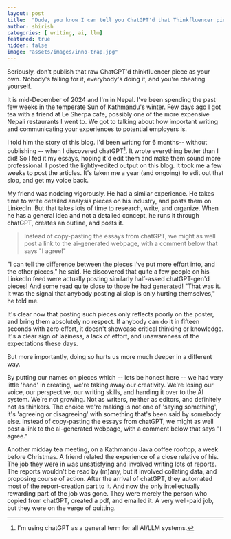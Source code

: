```yaml
---
layout: post
title:  "Dude, you know I can tell you ChatGPT'd that Thinkfluencer piece, right?"
author: shirish
categories: [ writing, ai, llm]
featured: true
hidden: false
image: "assets/images/inno-trap.jpg"
---
```


Seriously, don't publish that raw ChatGPT'd thinkfluencer piece as your own. Nobody's falling for it, everybody's doing it, and you're cheating yourself.

It is mid-December of 2024 and I'm in Nepal. I've been spending the past few weeks in the temperate Sun of Kathmandu's winter. Few days ago I got tea with a friend at Le Sherpa cafe, possibly one of the more expensive Nepali restaurants I went to. We got to talking about how important writing and communicating your experiences to potential employers is.

I told him the story of this blog. I'd been writing for 6 months-- without publishing -- when I discovered chatGPT[^1]. It wrote everything better than I did! So I fed it my essays, hoping it'd edit them and make them sound more professional. I posted the lightly-edited output on this blog. It took me a few weeks to post the articles. It's taken me a year (and ongoing) to edit out that slop, and get my voice back.

[^1]: I'm using chatGPT as a general term for all AI/LLM systems. 

My friend was nodding vigorously. He had a similar experience. He takes time to write detailed analysis pieces on his industry, and posts them on LinkedIn. But that takes lots of time to research, write, and organize. When he has a general idea and not a detailed concept, he runs it through chatGPT, creates an outline, and posts it.

<aside class="pquote">
    <blockquote>
        <p>Instead of copy-pasting the essays from chatGPT, we might as well post a link to the ai-generated webpage, with a comment below that says "I agree!"</p>
    </blockquote>
</aside>

"I can tell the difference between the pieces I've put more effort into, and the other pieces," he said. He discovered that quite a few people on his LinkedIn feed were actually posting similarly half-assed chatGPT-gen'd pieces! And some read quite close to those he had generated! "That was it. It was the signal that anybody posting ai slop is only hurting themselves," he told me.

It's clear now that posting such pieces only reflects poorly on the poster, and bring them absolutely no respect. If anybody can do it in fifteen seconds with zero effort, it doesn't showcase critical thinking or knowledge. It's a clear sign of laziness, a lack of effort, and unawareness of the expectations these days.

But more importantly, doing so hurts us more much deeper in a different way.

By putting our names on pieces which -- lets be honest here -- we had very little 'hand' in creating, we're taking away our creativity. We're losing our voice, our perspective, our writing skills, and handing it over to the AI system. We're not growing. Not as writers, neither as editors, and definitely not as thinkers. The choice we're making is not one of 'saying something', it's 'agreeing or disagreeing' with something that's been said by somebody else. Instead of copy-pasting the essays from chatGPT, we might as well post a link to the ai-generated webpage, with a comment below that says "I agree."

Another midday tea meeting, on a Kathmandu Java coffee rooftop, a week before Christmas. A friend related the experience of a close relative of his. The job they were in was unsatisfying and involved writing lots of reports. The reports wouldn't be read by (m)any, but it involved collating data, and proposing course of action. After the arrival of chatGPT, they automated most of the report-creation part to it. And now the only intellectually rewarding part of the job was gone. They were merely the person who copied from chatGPT, created a pdf, and emailed it. A very well-paid job, but they were on the verge of quitting.
